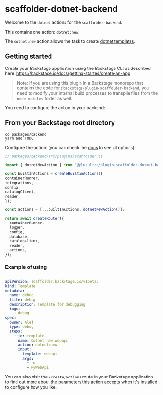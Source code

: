 # scaffolder-dotnet-backend

Welcome to the `dotnet` actions for the `scaffolder-backend`.

This contains one action: `dotnet:new`.

The `dotnet:new` action allows the task to create [dotnet templates](https://docs.microsoft.com/en-us/dotnet/core/tools/dotnet-new).

## Getting started

Create your Backstage application using the Backstage CLI as described here:
https://backstage.io/docs/getting-started/create-an-app

> Note: If you are using this plugin in a Backstage monorepo that contains the code for `@backstage/plugin-scaffolder-backend`, you need to modify your internal build processes to transpile files from the `node_modules` folder as well.

You need to configure the action in your backend:

## From your Backstage root directory

```
cd packages/backend
yarn add TODO
```

Configure the action:
(you can check the [docs](https://backstage.io/docs/features/software-templates/writing-custom-actions#registering-custom-actions) to see all options):

```typescript
// packages/backend/src/plugins/scaffolder.ts

import { dotnetNewAction } from '@plusultra/plugin-scaffolder-dotnet-backend'

const builtInActions = createBuiltinActions({
containerRunner,
integrations,
config,
catalogClient,
reader,
});

const actions = [...builtInActions, dotnetNewAction()];

return await createRouter({
  containerRunner,
  logger,
  config,
  database,
  catalogClient,
  reader,
  actions,
});
```

### Example of using

```yaml
---
apiVersion: scaffolder.backstage.io/v1beta3
kind: Template
metadata:
  name: debug
  title: debug
  description: Template for debugging
  tags:
    - debug
spec:
  owner: Alef
  type: debug
  steps:
    - id: template
      name: Dotnet new webapi
      action: dotnet:new
      input:
        template: webapi
        args:
          - -n
          - MyWebApi
```

You can also visit the `/create/actions` route in your Backstage application to find out more about the parameters this action accepts when it's installed to configure how you like.